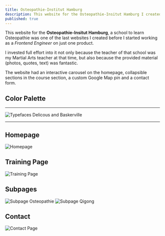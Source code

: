 ```yaml
---
title: Osteopathie-Institut Hamburg
description: This website for the Osteopathie-Insitut Hamburg I created in 2010.
published: true
---
```


<Row variant="bigLeft" marginBottom>

This website for the **Osteopathie-Insitut Hamburg**, a school to learn Osteopathie was one of the last websites I created before I started working as a _Frontend Engineer_ on just one product.

I invested full effort into it not only because the teacher of that school was my Martial Arts teacher at that time, but also because the provided material (photos, quotes, text) was fantastic.

The website had an interactive carousel on the homepage, collapsible sections in the course section, a custom Google Map pin and a contact form.

</Row>

<Row variant="fullsize" marginBottom>

## Color Palette

</Row>

<Row variant="variable" minWidth="8rem" marginBottom>

<ColorSwatch color="#002856" />
<ColorSwatch color="#E5E9EE" />
<ColorSwatch color="#AEC605" />
<ColorSwatch color="#BED137" />
<ColorSwatch color="#CDDD68" />
<ColorSwatch color="#DEE99B" />
<ColorSwatch color="#FFFFFF" />

</Row>

---

<Row variant="center" vertical="center" marginBottom>

![Typefaces Delicous and Baskerville](./images/osteopathie-hamburg-typefaces.svg)

</Row>

---

<Row variant="center" marginBottom>

## Homepage

</Row>

<Row variant="center" marginBottom>

![Homepage](./images/osteopathie-hamburg-homepage.jpg)

</Row>

<Row variant="center" marginBottom>

## Training Page

</Row>

<Row variant="center" marginBottom>

![Training Page](./images/osteopathie-hamburg-training.jpg)

</Row>

<Row variant="center" marginBottom>

## Subpages

</Row>

<Row variant="rightDown">

![Subpage Osteopathie](./images/osteopathie-hamburg-osteopathie.jpg)
![Subpage Qigong](./images/osteopathie-hamburg-qigong.jpg)

</Row>

<Row variant="center" marginBottom>

## Contact

</Row>

<Row variant="center" marginBottom>

![Contact Page](./images/osteopathie-hamburg-contact.jpg)

</Row>
